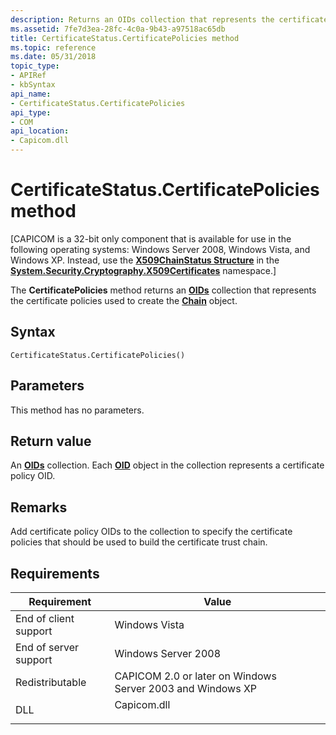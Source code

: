 ```yaml
---
description: Returns an OIDs collection that represents the certificate policies used to create the Chain object.
ms.assetid: 7fe7d3ea-28fc-4c0a-9b43-a97518ac65db
title: CertificateStatus.CertificatePolicies method
ms.topic: reference
ms.date: 05/31/2018
topic_type:
- APIRef
- kbSyntax
api_name:
- CertificateStatus.CertificatePolicies
api_type:
- COM
api_location:
- Capicom.dll
---
```


# CertificateStatus.CertificatePolicies method

\[CAPICOM is a 32-bit only component that is available for use in the following operating systems: Windows Server 2008, Windows Vista, and Windows XP. Instead, use the [**X509ChainStatus Structure**](/dotnet/api/system.security.cryptography.x509certificates.x509chainstatus?view=netcore-3.1&preserve-view=true) in the [**System.Security.Cryptography.X509Certificates**](/dotnet/api/system.security.cryptography.x509certificates.publickey.-ctor?view=netcore-3.1&preserve-view=true) namespace.\]

The **CertificatePolicies** method returns an [**OIDs**](oids.md) collection that represents the certificate policies used to create the [**Chain**](chain.md) object.

## Syntax


```VB
CertificateStatus.CertificatePolicies()
```



## Parameters

This method has no parameters.

## Return value

An [**OIDs**](oids.md) collection. Each [**OID**](oid.md) object in the collection represents a certificate policy OID.

## Remarks

Add certificate policy OIDs to the collection to specify the certificate policies that should be used to build the certificate trust chain.

## Requirements



| Requirement | Value |
|----------------------------------|----------------------------------------------------------------------------------------|
| End of client support<br/> | Windows Vista<br/>                                                               |
| End of server support<br/> | Windows Server 2008<br/>                                                         |
| Redistributable<br/>       | CAPICOM 2.0 or later on Windows Server 2003 and Windows XP<br/>                  |
| DLL<br/>                   | <dl> <dt>Capicom.dll</dt> </dl> |



 

 
